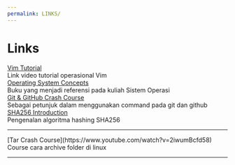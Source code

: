 ```yaml
---
permalink: LINKS/
---
```


# Links

[Vim Tutorial](https://youtu.be/ggSyF1SVFr4) <br>
    Link video tutorial operasional Vim <br>
[Operating System Concepts](https://www.os-book.com/OS10/) <br>
    Buku yang menjadi referensi pada kuliah Sistem Operasi <br>
[Git & GitHub Crash Course](https://www.youtube.com/watch?v=RGOj5yH7evk) <br>
    Sebagai petunjuk dalam menggunakan command pada git dan github <br>
[SHA256 Introduction](https://www.youtube.com/watch?v=DMtFhACPnTY) <br>
    Pengenalan algoritma hashing SHA256 
   <hr>
[Tar Crash Course](https://www.youtube.com/watch?v=2iwumBcfd58) <br>
    Course cara archive folder di linux
   <hr>

